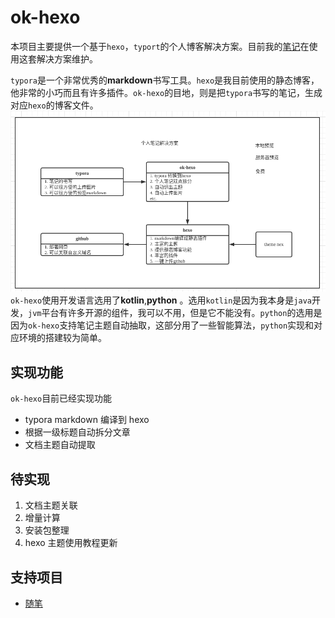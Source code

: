 # ok-hexo

本项目主要提供一个基于`hexo`，`typort`的个人博客解决方案。目前我的[笔记](https://guoxiujun.com)在使用这套解决方案维护。

`typora`是一个非常优秀的**markdown**书写工具。`hexo`是我目前使用的静态博客，他非常的小巧而且有许多插件。`ok-hexo`的目地，则是把`typora`书写的笔记，生成对应`hexo`的博客文件。
![个人笔记解决方案](doc/解决方案.png)
`ok-hexo`使用开发语言选用了**kotlin**,**python** 。选用`kotlin`是因为我本身是`java`开发，`jvm`平台有许多开源的组件，我可以不用，但是它不能没有。`python`的选用是因为`ok-hexo`支持笔记主题自动抽取，这部分用了一些智能算法，`python`实现和对应环境的搭建较为简单。

## 实现功能
`ok-hexo`目前已经实现功能
- typora markdown 编译到 hexo
- 根据一级标题自动拆分文章
- 文档主题自动提取

## 待实现
1. 文档主题关联
2. 增量计算
3. 安装包整理
4. hexo 主题使用教程更新

## 支持项目
- [随笔](https://guoxiujun.com)